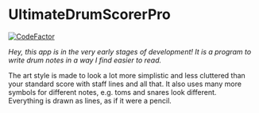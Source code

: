 # UltimateDrumScorerPro

[![CodeFactor](https://www.codefactor.io/repository/github/greenjon902/ultimatedrumscorerpro/badge)](https://www.codefactor.io/repository/github/greenjon902/ultimatedrumscorerpro)

_Hey, this app is in the very early stages of development! It is a program to write drum notes in a way I find easier to read._  

The art style is made to look a lot more simplistic and less cluttered than your standard score with staff lines and all that. It also uses many more symbols for different notes, e.g. toms and snares look different.  
Everything is drawn as lines, as if it were a pencil.
